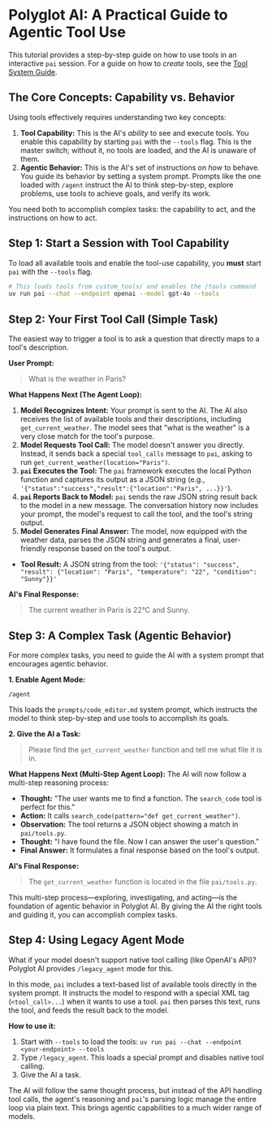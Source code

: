 # Polyglot AI: A Practical Guide to Agentic Tool Use

This tutorial provides a step-by-step guide on how to use tools in an interactive `pai` session. For a guide on how to *create* tools, see the [Tool System Guide](./TOOLS.md).

## The Core Concepts: Capability vs. Behavior

Using tools effectively requires understanding two key concepts:

1.  **Tool Capability:** This is the AI's *ability* to see and execute tools. You enable this capability by starting `pai` with the `--tools` flag. This is the master switch; without it, no tools are loaded, and the AI is unaware of them.
2.  **Agentic Behavior:** This is the AI's set of instructions on *how* to behave. You guide its behavior by setting a system prompt. Prompts like the one loaded with `/agent` instruct the AI to think step-by-step, explore problems, use tools to achieve goals, and verify its work.

You need both to accomplish complex tasks: the capability to act, and the instructions on how to act.

## Step 1: Start a Session with Tool Capability

To load all available tools and enable the tool-use capability, you **must** start `pai` with the `--tools` flag.

```bash
# This loads tools from custom_tools/ and enables the /tools command
uv run pai --chat --endpoint openai --model gpt-4o --tools
```

## Step 2: Your First Tool Call (Simple Task)

The easiest way to trigger a tool is to ask a question that directly maps to a tool's description.

**User Prompt:**
> What is the weather in Paris?

**What Happens Next (The Agent Loop):**
1.  **Model Recognizes Intent:** Your prompt is sent to the AI. The AI also receives the list of available tools and their descriptions, including `get_current_weather`. The model sees that "what is the weather" is a very close match for the tool's purpose.
2.  **Model Requests Tool Call:** The model doesn't answer you directly. Instead, it sends back a special `tool_calls` message to `pai`, asking to run `get_current_weather(location="Paris")`.
3.  **`pai` Executes the Tool:** The `pai` framework executes the local Python function and captures its output as a JSON string (e.g., `'{"status":"success","result":{"location":"Paris", ...}}'`).
4.  **`pai` Reports Back to Model:** `pai` sends the raw JSON string result back to the model in a new message. The conversation history now includes your prompt, the model's request to call the tool, and the tool's string output.
5.  **Model Generates Final Answer:** The model, now equipped with the weather data, parses the JSON string and generates a final, user-friendly response based on the tool's output.

*   **Tool Result:** A JSON string from the tool: `'{"status": "success", "result": {"location": "Paris", "temperature": "22", "condition": "Sunny"}}'`

**AI's Final Response:**
> The current weather in Paris is 22°C and Sunny.

## Step 3: A Complex Task (Agentic Behavior)

For more complex tasks, you need to guide the AI with a system prompt that encourages agentic behavior.

**1. Enable Agent Mode:**
```
/agent
```
This loads the `prompts/code_editor.md` system prompt, which instructs the model to think step-by-step and use tools to accomplish its goals.

**2. Give the AI a Task:**
> Please find the `get_current_weather` function and tell me what file it is in.

**What Happens Next (Multi-Step Agent Loop):**
The AI will now follow a multi-step reasoning process:

*   **Thought:** "The user wants me to find a function. The `search_code` tool is perfect for this."
*   **Action:** It calls `search_code(pattern="def get_current_weather")`.
*   **Observation:** The tool returns a JSON object showing a match in `pai/tools.py`.
*   **Thought:** "I have found the file. Now I can answer the user's question."
*   **Final Answer:** It formulates a final response based on the tool's output.

**AI's Final Response:**
> The `get_current_weather` function is located in the file `pai/tools.py`.

This multi-step process—exploring, investigating, and acting—is the foundation of agentic behavior in Polyglot AI. By giving the AI the right tools and guiding it, you can accomplish complex tasks.

## Step 4: Using Legacy Agent Mode

What if your model doesn't support native tool calling (like OpenAI's API)? Polyglot AI provides `/legacy_agent` mode for this.

In this mode, `pai` includes a text-based list of available tools directly in the system prompt. It instructs the model to respond with a special XML tag (`<tool_call>...`) when it wants to use a tool. `pai` then parses this text, runs the tool, and feeds the result back to the model.

**How to use it:**
1.  Start with `--tools` to load the tools: `uv run pai --chat --endpoint <your-endpoint> --tools`
2.  Type `/legacy_agent`. This loads a special prompt and disables native tool calling.
3.  Give the AI a task.

The AI will follow the same thought process, but instead of the API handling tool calls, the agent's reasoning and `pai`'s parsing logic manage the entire loop via plain text. This brings agentic capabilities to a much wider range of models.
